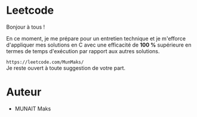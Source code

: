 # Leetcode

Bonjour à tous !

En ce moment, je me prépare pour un entretien technique et je m'efforce d'appliquer mes solutions en C avec une efficacité de <b>100 %</b> supérieure en termes de temps d'exécution par rapport aux autres solutions.

``` https://leetcode.com/MunMaks/ ```
<br>
Je reste ouvert à toute suggestion de votre part.


# Auteur
- MUNAIT Maks
